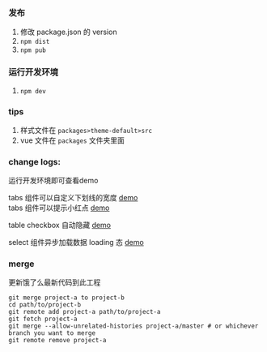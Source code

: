  
### 发布  
1. 修改 package.json 的 version
2. `npm dist` 
3. `npm pub`  

### 运行开发环境  
1. `npm dev`  

### tips
1. 样式文件在  `packages>theme-default>src`
2. vue 文件在 `packages` 文件夹里面


### change logs:
运行开发环境即可查看demo  

tabs 组件可以自定义下划线的宽度 [demo](http://localhost:8080/#/zh-CN/component/tabs)  
tabs 组件可以提示小红点  [demo](http://localhost:8080/#/zh-CN/component/tabs)

table checkbox 自动隐藏 [demo](http://localhost:8080/#/zh-CN/component/table)

select 组件异步加载数据 loading 态 [demo](http://localhost:8080/#/zh-CN/component/select)  


### merge
更新饿了么最新代码到此工程  

```
git merge project-a to project-b  
cd path/to/project-b  
git remote add project-a path/to/project-a  
git fetch project-a
git merge --allow-unrelated-histories project-a/master # or whichever branch you want to merge
git remote remove project-a
```